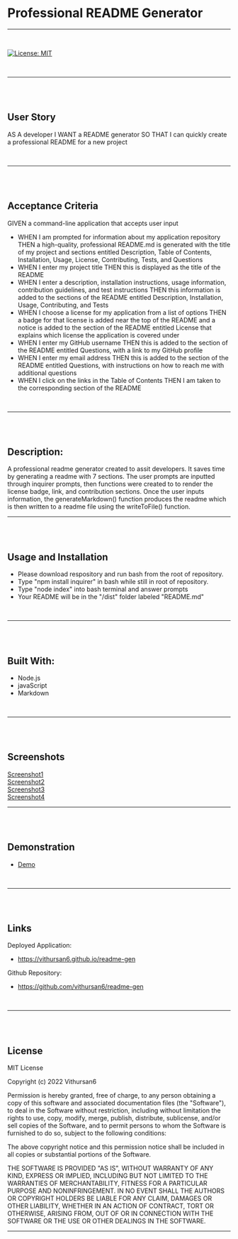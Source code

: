 
# Professional README Generator
---
<br>

[![License: MIT](https://img.shields.io/badge/License-MIT-yellow.svg)](https://opensource.org/licenses/MIT)

<br>

---
<br>
<br>

## User Story

AS A developer
I WANT a README generator
SO THAT I can quickly create a professional README for a new project

<br>

---
<br>
<br>

## Acceptance Criteria

GIVEN a command-line application that accepts user input
- WHEN I am prompted for information about my application repository
  THEN a high-quality, professional README.md is generated with the title of my project and sections entitled Description, Table of Contents, Installation, Usage, License, Contributing, Tests, and Questions
- WHEN I enter my project title
  THEN this is displayed as the title of the README
- WHEN I enter a description, installation instructions, usage information, contribution guidelines, and test instructions
  THEN this information is added to the sections of the README entitled Description, Installation, Usage, Contributing, and Tests
- WHEN I choose a license for my application from a list of options
  THEN a badge for that license is added near the top of the README and a notice is added to the section of the README entitled License that explains which license the application is covered under
- WHEN I enter my GitHub username
  THEN this is added to the section of the README entitled Questions, with a link to my GitHub profile
- WHEN I enter my email address
  THEN this is added to the section of the README entitled Questions, with instructions on how to reach me with additional questions
- WHEN I click on the links in the Table of Contents
  THEN I am taken to the corresponding section of the README

<br>

---
<br>
<br>

## Description:
A professional readme generator created to assit developers. It saves time by generating a readme with 7 sections.
The user prompts are inputted through inquirer prompts, then functions were created to to render the license badge, link, and contribution sections.
 Once the user inputs information, the generateMarkdown() function produces the readme which is then written to a readme file 
using the writeToFile() function.
<br>

---
<br>
<br>

## Usage and Installation

- Please download respository and run bash from the root of repository. 
- Type "npm install inquirer" in bash while still in root of repository.
- Type "node index" into bash terminal and answer prompts
- Your README will be in the "/dist" folder labeled "README.md"

<br>

---
<br>
<br>

## Built With:

- Node.js
- javaScript
- Markdown

<br>

---
<br>
<br>

## Screenshots

[Screenshot1](./assets/pic1.png)
<br>
[Screenshot2](./assets/pic1.png)
<br>
[Screenshot3](./assets//pic3.png)
<br>
[Screenshot4](./assets/pic4.png)
<br>

---
<br>
<br>

## Demonstration

- [Demo](https://youtu.be/FJDMogc28NQ)

<br>

---
<br>
<br>

## Links

Deployed Application:

 - https://vithursan6.github.io/readme-gen

Github Repository:

 - https://github.com/vithursan6/readme-gen
<br>

---
<br>
<br>

## License

MIT License

Copyright (c) 2022 Vithursan6

Permission is hereby granted, free of charge, to any person obtaining a copy
of this software and associated documentation files (the "Software"), to deal
in the Software without restriction, including without limitation the rights
to use, copy, modify, merge, publish, distribute, sublicense, and/or sell
copies of the Software, and to permit persons to whom the Software is
furnished to do so, subject to the following conditions:

The above copyright notice and this permission notice shall be included in all
copies or substantial portions of the Software.

THE SOFTWARE IS PROVIDED "AS IS", WITHOUT WARRANTY OF ANY KIND, EXPRESS OR
IMPLIED, INCLUDING BUT NOT LIMITED TO THE WARRANTIES OF MERCHANTABILITY,
FITNESS FOR A PARTICULAR PURPOSE AND NONINFRINGEMENT. IN NO EVENT SHALL THE
AUTHORS OR COPYRIGHT HOLDERS BE LIABLE FOR ANY CLAIM, DAMAGES OR OTHER
LIABILITY, WHETHER IN AN ACTION OF CONTRACT, TORT OR OTHERWISE, ARISING FROM,
OUT OF OR IN CONNECTION WITH THE SOFTWARE OR THE USE OR OTHER DEALINGS IN THE
SOFTWARE.
<br>

---

